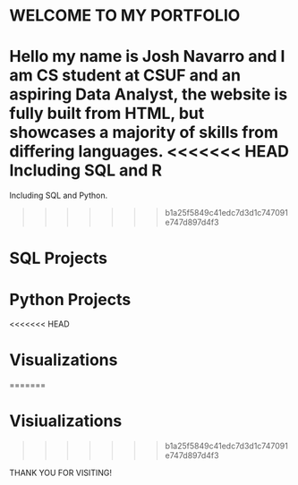 # WELCOME TO MY PORTFOLIO
Hello my name is Josh Navarro and I am  CS student at CSUF and an aspiring Data Analyst,
the website is fully built from HTML, but showcases a majority of skills from differing languages. 
<<<<<<< HEAD
Including SQL and R
=======
Including SQL and Python. 
>>>>>>> b1a25f5849c41edc7d3d1c747091e747d897d4f3

# SQL Projects

# Python Projects

<<<<<<< HEAD
# Visualizations
=======
# Visiualizations
>>>>>>> b1a25f5849c41edc7d3d1c747091e747d897d4f3

THANK YOU FOR VISITING!
